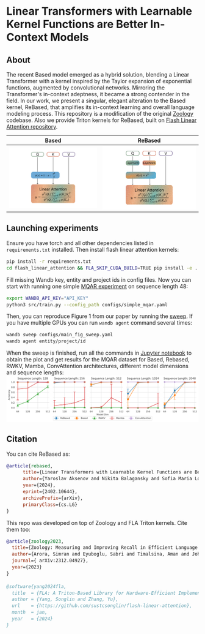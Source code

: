 # Linear Transformers with Learnable Kernel Functions are Better In-Context Models

## About
The recent Based model emerged as a hybrid solution, blending a Linear Transformer with a kernel inspired by the Taylor expansion of exponential functions, augmented by convolutional networks. Mirroring the Transformer's in-context adeptness, it became a strong contender in the field. In our work, we present a singular, elegant alteration to the Based kernel, ReBased, that amplifies its in-context learning and overall language modeling process. This repository is a modification of the original [Zoology](https://github.com/HazyResearch/zoology) codebase. Also we provide Triton kernels for ReBased, built on [Flash Linear Attention repository](https://github.com/sustcsonglin/flash-linear-attention).

Based          |  ReBased
:-------------------------:|:-------------------------:
![Based architecture](based_arch.png) | ![ReBased architecture](rebased_arch.png)

## Launching experiments

Ensure you have torch and all other dependencies listed in ```requirements.txt``` installed. Then install flash linear attention kernels:
```bash
pip install -r requirements.txt
cd flash_linear_attention && FLA_SKIP_CUDA_BUILD=TRUE pip install -e .
```

Fill missing Wandb key, entity and project ids in config files.
Now you can start with running one simple [MQAR experiment](configs/simple_mqar.yaml) on sequence length 48:
```bash
export WANDB_API_KEY="API_KEY"
python3 src/train.py --config_path configs/simple_mqar.yaml
```
 
Then, you can reproduce Figure 1 from our paper by running the [sweep](configs/main_fig_sweep.yaml). If you have multiple GPUs you can run ```wandb agent``` command several times:
```bash
wandb sweep configs/main_fig_sweep.yaml
wandb agent entity/project/id
```

When the sweep is finished, run all the commands in [Jupyter notebook](main_fig_parsing.ipynb) to obtain the plot and get results for the MQAR dataset for Based, Rebased, RWKV, Mamba, ConvAttention architectures, different model dimensions and sequence lengths:
![Main figure](main_fig.png)


## Citation
You can cite ReBased as:
```bib
@article{rebased,
      title={Linear Transformers with Learnable Kernel Functions are Better In-Context Models}, 
      author={Yaroslav Aksenov and Nikita Balagansky and Sofia Maria Lo Cicero Vaina and Boris Shaposhnikov and Alexey Gorbatovski and Daniil Gavrilov},
      year={2024},
      eprint={2402.10644},
      archivePrefix={arXiv},
      primaryClass={cs.LG}
}
```

This repo was developed on top of Zoology and FLA Triton kernels. Cite them too:
```bib
@article{zoology2023,
  title={Zoology: Measuring and Improving Recall in Efficient Language Models},
  author={Arora, Simran and Eyuboglu, Sabri and Timalsina, Aman and Johnson, Isys and Poli, Michael and Zou, James and Rudra, Atri and Ré, Christopher},
  journal={	arXiv:2312.04927},
  year={2023}
}

@software{yang2024fla,
  title  = {FLA: A Triton-Based Library for Hardware-Efficient Implementations of Linear Attention Mechanism},
  author = {Yang, Songlin and Zhang, Yu},
  url    = {https://github.com/sustcsonglin/flash-linear-attention},
  month  = jan,
  year   = {2024}
}
```